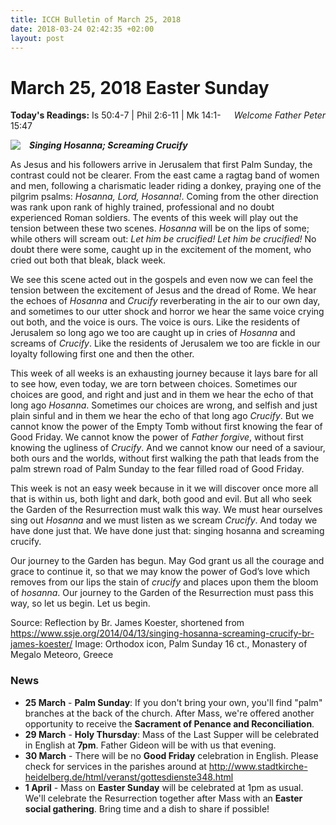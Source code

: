 ```yaml
---
title: ICCH Bulletin of March 25, 2018
date: 2018-03-24 02:42:35 +02:00
layout: post
---
```


# March 25, 2018 Easter Sunday
<span style="float: right"><em>Welcome Father Peter</em></span>
**Today's Readings:** Is 50:4-7 | Phil 2:6-11 | Mk 14:1-15:47


<img style="float: left; margin-right: 1em;" src="http://liturgy.slu.edu/PassionB032518/images/MainImage.jpg">

***Singing Hosanna; Screaming Crucify***

As Jesus and his followers arrive in Jerusalem that first Palm Sunday, the contrast could not be clearer. From the east came a ragtag band of women and men, following a charismatic leader riding a donkey, praying one of the pilgrim psalms: *Hosanna, Lord, Hosanna!*. Coming from the other direction was rank upon rank of highly trained, professional and no doubt experienced Roman soldiers. The events of this week will play out the tension between these two scenes. *Hosanna* will be on the lips of some; while others will scream out: *Let him be crucified! Let him be crucified!* No doubt there were some, caught up in the excitement of the moment, who cried out both that bleak, black week.

We see this scene acted out in the gospels and even now we can feel the tension between the excitement of Jesus and the dread of Rome. We hear the echoes of *Hosanna* and *Crucify* reverberating in the air to our own day, and sometimes to our utter shock and horror we hear the same voice crying out both, and the voice is ours. The voice is ours. Like the residents of Jerusalem so long ago we too are caught up in cries of *Hosanna* and screams of *Crucify*. Like the residents of Jerusalem we too are fickle in our loyalty following first one and then the other.

This week of all weeks is an exhausting journey because it lays bare for all to see how, even today, we are torn between choices. Sometimes our choices are good, and right and just and in them we hear the echo of that long ago *Hosanna*. Sometimes our choices are wrong, and selfish and just plain sinful and in them we hear the echo of that long ago *Crucify*. But we cannot know the power of the Empty Tomb without first knowing the fear of Good Friday. We cannot know the power of *Father forgive*, without first knowing the ugliness of *Crucify*. And we cannot know our need of a saviour, both ours and the worlds, without first walking the path that leads from the palm strewn road of Palm Sunday to the fear filled road of Good Friday.

This week is not an easy week because in it we will discover once more all that is within us, both light and dark, both good and evil. But all who seek the Garden of the Resurrection must walk this way. We must hear ourselves sing out *Hosanna* and we must listen as we scream *Crucify*. And today we have done just that. We have done just that: singing hosanna and screaming crucify.

Our journey to the Garden has begun. May God grant us all the courage and grace to continue it, so that we may know the power of God’s love which removes from our lips the stain of *crucify* and places upon them the bloom of *hosanna*. Our journey to the Garden of the Resurrection must pass this way, so let us begin. Let us begin.

Source: Reflection by Br. James Koester, shortened from https://www.ssje.org/2014/04/13/singing-hosanna-screaming-crucify-br-james-koester/
Image: Orthodox icon, Palm Sunday 16 ct., Monastery of Megalo Meteoro, Greece

### News 

* **25 March** - **Palm Sunday**: If you don't bring your own, you'll find "palm" branches at the back of the church. 
After Mass, we're offered another opportunity to receive the **Sacrament of Penance and Reconciliation**.
* **29 March** - **Holy Thursday**: Mass of the Last Supper will be celebrated in English at **7pm**. Father Gideon will be with us that evening.
* **30 March** - There will be no **Good Friday** celebration in English. Please check for services in the parishes around at http://www.stadtkirche-heidelberg.de/html/veranst/gottesdienste348.html
* **1 April** - Mass on **Easter Sunday** will be celebrated at 1pm as usual. We'll celebrate the Resurrection together after Mass with an **Easter social gathering**. Bring time and a dish to share if possible!
